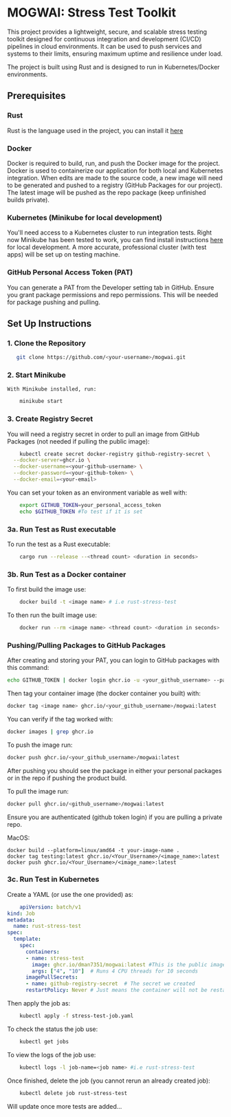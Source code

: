 # MOGWAI: Stress Test Toolkit
This project provides a lightweight, secure, and scalable stress testing toolkit designed for continuous integration and development (CI/CD) pipelines in cloud environments. It can be used to push services and systems to their limits, ensuring maximum uptime and resilience under load.

The project is built using Rust and is designed to run in Kubernetes/Docker environments.

## Prerequisites

### Rust
Rust is the language used in the project, you can install it [here](https://www.rust-lang.org/tools/install)

### Docker
Docker is required to build, run, and push the Docker image for the project. Docker is used to containerize our application for both local and Kubernetes integration. When edits are made to the source code, a new image will need to be generated and pushed to a registry (GitHub Packages for our project). The latest image will be pushed as the repo package (keep unfinished builds private).

### Kubernetes (Minikube for local development)
You'll need access to a Kubernetes cluster to run integration tests. Right now Minikube has been tested to work, you can find install instructions [here](https://minikube.sigs.k8s.io/docs/) for local development. A more accurate, professional cluster (with test apps) will be set up on testing machine.

### GitHub Personal Access Token (PAT)
You can generate a PAT from the Developer setting tab in GitHub. Ensure you grant package permissions and repo permissions. This will be needed for package pushing and pulling.

## Set Up Instructions
### 1. **Clone the Repository**

```bash
   git clone https://github.com/<your-username>/mogwai.git
```
### 2. **Start Minikube**
    With Minikube installed, run:
```bash
    minikube start
```
### 3. **Create Registry Secret**
You will need a registry secret in order to pull an image from GitHub Packages (not needed if pulling the public image):
```bash
    kubectl create secret docker-registry github-registry-secret \
  --docker-server=ghcr.io \
  --docker-username=<your-github-username> \
  --docker-password=<your-github-token> \
  --docker-email=<your-email>
```
You can set your token as an environment variable as well with:
```bash
    export GITHUB_TOKEN=your_personal_access_token
    echo $GITHUB_TOKEN #To test if it is set 
```
### 3a. **Run Test as Rust executable** 
To run the test as a Rust executable:
```bash
    cargo run --release --<thread count> <duration in seconds>
```

### 3b. **Run Test as a Docker container**
To first build the image use:
```bash
    docker build -t <image name> # i.e rust-stress-test
```
To then run the built image use:
```bash
    docker run --rm <image name> <thread count> <duration in seconds>
```

### Pushing/Pulling Packages to GitHub Packages

After creating and storing your PAT, you can login to GitHub packages with this command:
```bash
echo GITHUB_TOKEN | docker login ghcr.io -u <your_github_username> --password-stdin
```
Then tag your container image (the docker container you built) with:
```bash
docker tag <image name> ghcr.io/<your_github_username>/mogwai:latest
```

You can verify if the tag worked with:
```bash
docker images | grep ghcr.io
```

To push the image run:
```bash
docker push ghcr.io/<your_github_username>/mogwai:latest
```
After pushing you should see the package in either your personal packages or in the repo if pushing the product build.

To pull the image run:
```bash
docker pull ghcr.io/<github_username>/mogwai:latest
```
Ensure you are authenticated (github token login) if you are pulling a private repo.


MacOS:
```
docker build --platform=linux/amd64 -t your-image-name .
docker tag testing:latest ghcr.io/<Your_Username>/<image_name>:latest
docker push ghcr.io/<Your_Username>/<image_name>:latest
```

### 3c. **Run Test in Kubernetes**
Create a YAML (or use the one provided) as:
```yaml
    apiVersion: batch/v1
kind: Job
metadata:
  name: rust-stress-test
spec:
  template:
    spec:
      containers:
      - name: stress-test
        image: ghcr.io/dman7351/mogwai:latest #This is the public image tied to the project repo (change this for local testing to match your private image)
        args: ["4", "10"]  # Runs 4 CPU threads for 10 seconds
      imagePullSecrets:
      - name: github-registry-secret  # The secret we created
      restartPolicy: Never # Just means the container will not be restarted
```

Then apply the job as:
```bash
    kubectl apply -f stress-test-job.yaml
```

To check the status the job use:
```bash
    kubectl get jobs
```

To view the logs of the job use:
```bash
    kubectl logs -l job-name=<job name> #i.e rust-stress-test
```

Once finished, delete the job (you cannot rerun an already created job):
```bash
    kubectl delete job rust-stress-test
```


Will update once more tests are added...
